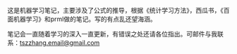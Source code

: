 这是机器学习笔记，主要涉及了公式的推导，根据《统计学习方法》，西瓜书，《百面机器学习》和prml做的笔记。写的有点乱还望海涵。

笔记会一直随着学习的深入一直更新，有错误之处还请各位指出。可邮件与我联系：tszzhang.email@gmail.com